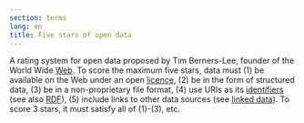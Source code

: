 ```yaml
---
section: terms
lang: en
title: Five stars of open data
---
```


A rating system for open data proposed by Tim Berners-Lee, founder of the World Wide [Web](../web/). To score the maximum five stars, data must (1) be available on the Web under an open [licence](../licence/), (2) be in the form of structured data, (3) be in a non-proprietary file format, (4) use URIs as its [identifiers](../identifier/) (see also [RDF](../rdf/)), (5) include links to other data sources (see [linked data](../linked-data/)). To score 3 stars, it must satisfy all of (1)-(3), etc. 
